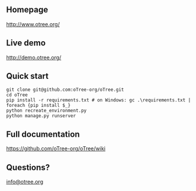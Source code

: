 ## Homepage
http://www.otree.org/

## Live demo
http://demo.otree.org/

## Quick start

    git clone git@github.com:oTree-org/oTree.git
    cd oTree
    pip install -r requirements.txt # on Windows: gc .\requirements.txt | foreach {pip install $_}
    python recreate_environment.py
    python manage.py runserver

## Full documentation
https://github.com/oTree-org/oTree/wiki

## Questions?
info@otree.org
